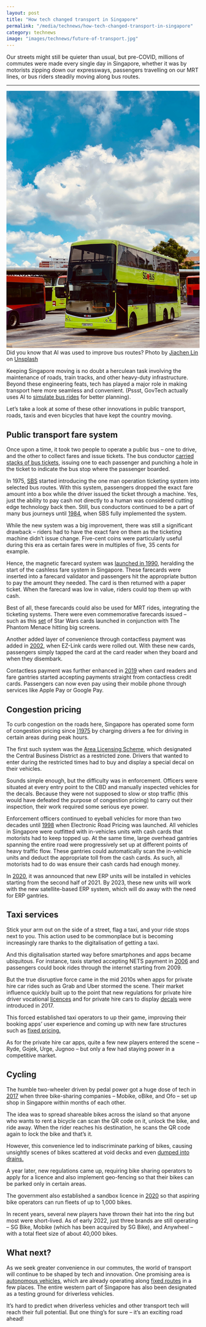 ```yaml
---
layout: post
title: "How tech changed transport in Singapore"
permalink: "/media/technews/how-tech-changed-transport-in-singapore"
category: technews
image: "images/technews/future-of-transport.jpg"
---
```


Our streets might still be quieter than usual, but pre-COVID, millions of commutes were made every single day in Singapore, whether it was by motorists zipping down our expressways, passengers travelling on our MRT lines, or bus riders steadily moving along bus routes.

---

![AI used in improving bus routes](/images/technews/future-of-transport.jpg)
Did you know that AI was used to improve bus routes?
Photo by <a href="https://unsplash.com/@jiachenlin?utm_source=unsplash&utm_medium=referral&utm_content=creditCopyText">Jiachen Lin</a> on <a href="https://unsplash.com/s/photos/singapore-transport?utm_source=unsplash&utm_medium=referral&utm_content=creditCopyText">Unsplash</a>
  

Keeping Singapore moving is no doubt a herculean task involving the maintenance of roads, train tracks, and other heavy-duty infrastructure. Beyond these engineering feats, tech has played a major role in making transport here more seamless and convenient. (Pssst, GovTech actually uses AI to [simulate bus rides](https://www.tech.gov.sg/media/technews/how-govtech-simulates-four-million-bus-rides-a-day) for better planning). 

Let’s take a look at some of these other innovations in public transport, roads, taxis and even bicycles that have kept the country moving. 
  
## Public transport fare system

Once upon a time, it took two people to operate a public bus – one to drive, and the other to collect fares and issue tickets. The bus conductor [carried stacks of bus tickets](https://www.straitstimes.com/singapore/old-bus-tickets-among-400-items-of-historical-significance-donated-to-national-archives-of), issuing one to each passenger and punching a hole in the ticket to indicate the bus stop where the passenger boarded. 

In 1975, [SBS](https://www.sbstransit.com.sg/milestones) started introducing the one man operation ticketing system into selected bus routes. With this system, passengers dropped the exact fare amount into a box while the driver issued the ticket through a machine. Yes, just the ability to pay cash not directly to a human was considered cutting edge technology back then. Still, bus conductors continued to be a part of many bus journeys until [1984](http://www.ntwu.org.sg/NTWU/Pages/AboutUs.aspx), when SBS fully implemented the system. 

While the new system was a big improvement, there was still a significant drawback – riders had to have the exact fare on them as the ticketing machine didn’t issue change. Five-cent coins were particularly useful during this era as certain fares were in multiples of five, 35 cents for example. 

Hence, the magnetic farecard system was [launched in 1990](https://www.transitlink.com.sg/milestones/), heralding the start of the cashless fare system in Singapore. These farecards were inserted into a farecard validator and passengers hit the appropriate button to pay the amount they needed. The card is then returned with a paper ticket. When the farecard was low in value, riders could top them up with cash. 

Best of all, these farecards could also be used for MRT rides, integrating the ticketing systems. There were even commemorative farecards issued – such as this [set](https://www.carousell.sg/p/star-wars-episode-1-smrt-giro-farecards-1005461646/?t-id=NSfiJfeh7c_1619608817319&t-referrer_request_id=DjkbMmpKYdPP_NQj) of Star Wars cards launched in conjunction with The Phantom Menace hitting big screens. 

Another added layer of convenience through contactless payment was added in [2002](https://www.ezlink.com.sg/about-ez-link/company-profile/), when EZ-Link cards were rolled out. With these new cards, passengers simply tapped the card at the card reader when they board and when they disembark. 

Contactless payment was further enhanced in [2019](https://www.straitstimes.com/singapore/transport/simplygo-by-tapping-your-credit-card-or-phone) when card readers and fare gantries started accepting payments straight from contactless credit cards. Passengers can now even pay using their mobile phone through services like Apple Pay or Google Pay.  

## Congestion pricing 

To curb congestion on the roads here, Singapore has operated some form of congestion pricing since [)1975](https://ink.library.smu.edu.sg/cgi/viewcontent.cgi?article=1116&context=soe_research) by charging drivers a fee for driving in certain areas during peak hours. 

The first such system was the [Area Licensing Scheme](https://www.straitstimes.com/singapore/transport/from-the-straits-times-archives-singapores-transport-policies-over-the-years), which designated the Central Business District as a restricted zone. Drivers that wanted to enter during the restricted times had to buy and display a special decal on their vehicles. 

Sounds simple enough, but the difficulty was in enforcement. Officers were situated at every entry point to the CBD and manually inspected vehicles for the decals. Because they were not supposed to slow or stop traffic (this would have defeated the purpose of congestion pricing) to carry out their inspection, their work required some serious eye power. 

Enforcement officers continued to eyeball vehicles for more than two decades until [1998](https://eresources.nlb.gov.sg/infopedia/articles/SIP_832__2009-01-05.html) when Electronic Road Pricing was launched. All vehicles in Singapore were outfitted with in-vehicles units with cash cards that motorists had to keep topped up. At the same time, large overhead gantries spanning the entire road were progressively set up at different points of heavy traffic flow. These gantries could automatically scan the in-vehicle units and deduct the appropriate toll from the cash cards. As such, all motorists had to do was ensure their cash cards had enough money. 

In [2020](https://www.todayonline.com/singapore/erp-readers-be-replaced-free-satellite-based-units-2021-lta), it was announced that new ERP units will be installed in vehicles starting from the second half of 2021. By 2023, these new units will work with the new satellite-based ERP system, which will do away with the need for ERP gantries. 

## Taxi services

Stick your arm out on the side of a street, flag a taxi, and your ride stops next to you. This action used to be commonplace but is becoming increasingly rare thanks to the digitalisation of getting a taxi. 

And this digitalisation started way before smartphones and apps became ubiquitous. For instance, taxis started accepting NETS payment in [2006](https://mothership.sg/2020/03/old-taxis-in-singapore/) and passengers could book rides through the internet starting from 2009. 

But the true disruptive force came in the mid 2010s when apps for private hire car rides such as Grab and Uber stormed the scene. Their market influence quickly built up to the point that new regulations for private hire driver vocational [licences](https://www.lta.gov.sg/content/ltagov/en/newsroom/2017/3/2/applications-for-private-hire-car-drivers-vocational-licence-to-open-on-13-march-2017.html) and for private hire cars to display [decals](https://www.lta.gov.sg/content/ltagov/en/newsroom/2017/4/2/all-private-hire-cars-to-display-decals-from-1-july-2017.html) were introduced in 2017. 

This forced established taxi operators to up their game, improving their booking apps’ user experience and coming up with new fare structures such as [fixed pricing.](https://www.straitstimes.com/singapore/transport/comfortdelgro-launches-new-flat-fare-option-for-app-bookings) 

As for the private hire car apps, quite a few new players entered the scene – Ryde, Gojek, Urge, Jugnoo – but only a few had staying power in a competitive market. 

## Cycling 

The humble two-wheeler driven by pedal power got a huge dose of tech in [2017](https://www.channelnewsasia.com/news/singapore/wheel-woes-the-rise-and-fall-of-singapore-s-bike-sharing-11336200) when three bike-sharing companies – Mobike, oBike, and Ofo – set up shop in Singapore within months of each other.

The idea was to spread shareable bikes across the island so that anyone who wants to rent a bicycle can scan the QR code on it, unlock the bike, and ride away. When the rider reaches his destination, he scans the QR code again to lock the bike and that’s it. 

However, this convenience led to indiscriminate parking of bikes, causing unsightly scenes of bikes scattered at void decks and even [dumped into drains.](https://www.straitstimes.com/singapore/couple-caught-on-video-dumping-bikes-in-drain-obike-files-police-report) 

A year later, new regulations came up, requiring bike sharing operators to apply for a licence and also implement geo-fencing so that their bikes can be parked only in certain areas. 

The government also established a sandbox licence in [2020](https://www.businesstimes.com.sg/garage/news/lta-accepting-applications-for-bike-sharing-sandbox-licences) so that aspiring bike operators can run fleets of up to 1,000 bikes. 

In recent years, several new players have thrown their hat into the ring but most were short-lived. As of early 2022, just three brands are still operating – SG Bike, Mobike (which has been acquired by SG Bike), and Anywheel – with a total fleet size of about 40,000 bikes. 

## What next? 

As we seek greater convenience in our commutes, the world of transport will continue to be shaped by tech and innovation. One promising area is [autonomous vehicles](https://www.smartnation.gov.sg/what-is-smart-nation/initiatives/Transport/autonomous-vehicles), which are already operating along [fixed routes](https://www.straitstimes.com/singapore/transport/pay-to-ride-on-driverless-buses-in-two-areas-until-april-30) in a few places. The entire western part of Singapore has also been designated as a testing ground for driverless vehicles. 

It’s hard to predict when driverless vehicles and other transport tech will reach their full potential. But one thing’s for sure – it’s an exciting road ahead!
